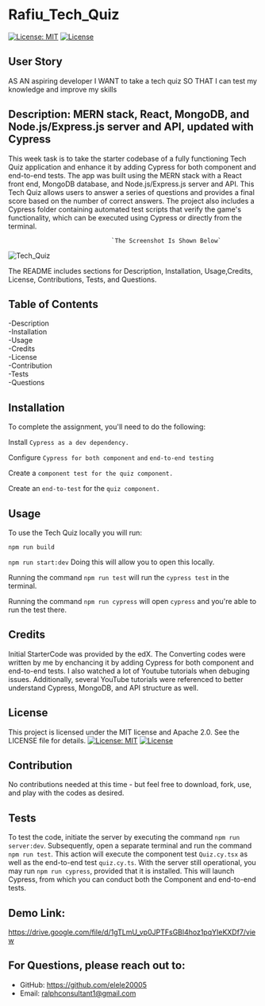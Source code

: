 # Rafiu_Tech_Quiz
[![License: MIT](https://img.shields.io/badge/License-MIT-yellow.svg)](https://opensource.org/licenses/MIT) 
[![License](https://img.shields.io/badge/License-Apache_2.0-blue.svg)](https://opensource.org/licenses/Apache-2.0) 

## User Story

AS AN aspiring developer
I WANT to take a tech quiz
SO THAT I can test my knowledge and improve my skills

## Description: MERN stack, React, MongoDB, and Node.js/Express.js server and API, updated with Cypress 
This week task is to take the starter codebase of a fully functioning Tech Quiz application and enhance it by adding Cypress for both component and end-to-end tests. The app was built using the MERN stack with a React front end, MongoDB database, and Node.js/Express.js server and API. This Tech Quiz allows users to answer a series of questions and provides a final score based on the number of correct answers. The project also includes a Cypress folder containing automated test scripts that verify the game's functionality, which can be executed using Cypress or directly from the terminal.



                                 `The Screenshot Is Shown Below`
![Tech_Quiz](https://github.com/user-attachments/assets/951fd5d7-90f1-4338-9d30-7cd9e18637b6)







The README includes sections for Description, Installation, Usage,Credits, License, Contributions, Tests, and Questions.   


## Table of Contents

-Description     
-Installation      
-Usage     
-Credits    
-License         
-Contribution       
-Tests         
-Questions

## Installation
To complete the assignment, you'll need to do the following:

Install `Cypress as a dev dependency.`

Configure `Cypress for both component` `and` `end-to-end testing`

Create a `component test for the quiz component.`

Create an `end-to-test` for the `quiz component.`
 
## Usage
To use the Tech Quiz locally you will run:

`npm run build`

`npm run start:dev` Doing this will allow you to open this locally.

Running the command `npm run test` will run the `cypress test` in the terminal.

Running the command `npm run cypress` will open `cypress` and you're able to run the test there.

## Credits
Initial StarterCode was provided by the edX. The Converting codes were written by me by enchancing it by adding Cypress for both component and end-to-end tests. I also watched a lot of Youtube tutorials when debuging issues. Additionally, several YouTube tutorials were referenced to better understand Cypress, MongoDB, and  API structure as well. 

## License
This project is licensed under the MIT license and Apache 2.0. See the LICENSE file for details.
[![License: MIT](https://img.shields.io/badge/License-MIT-yellow.svg)](https://opensource.org/licenses/MIT)
[![License](https://img.shields.io/badge/License-Apache_2.0-blue.svg)](https://opensource.org/licenses/Apache-2.0)

## Contribution
No contributions needed at this time - but feel free to download, fork, use, and play with the codes as desired.

## Tests
To test the code, initiate the server by executing the command `npm run server:dev`. Subsequently, open a separate terminal and run the command `npm run test`. This action will execute the component test `Quiz.cy.tsx` as well as the end-to-end test `quiz.cy.ts`. With the server still operational, you may run `npm run cypress`, provided that it is installed. This will launch Cypress, from which you can conduct both the Component and end-to-end tests.

## Demo Link: 
[https://drive.google.com/file/d/1gTLmU_vp0JPTFsGBl4hoz1pqYIeKXDf7/view ](https://drive.google.com/file/d/1oeolqKGLFve3WOQd89syCsYKdFXQIlf4/view?usp=sharing)

## For Questions, please reach out to:
 
- GitHub: https://github.com/elele20005
- Email: ralphconsultant1@gmail.com 

